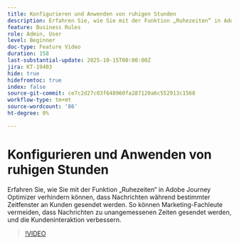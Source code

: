 ```yaml
---
title: Konfigurieren und Anwenden von ruhigen Stunden
description: Erfahren Sie, wie Sie mit der Funktion „Ruhezeiten“ in Adobe Journey Optimizer verhindern können, dass Nachrichten (SMS, E-Mail, Push, WhatsApp) innerhalb bestimmter Zeitfenster an Kunden gesendet werden. So können Marketing-Experten vermeiden, dass Nachrichten zu unangemessenen Zeiten gesendet werden, und die Kundeninteraktion verbessern.
feature: Business Rules
role: Admin, User
level: Beginner
doc-type: Feature Video
duration: 158
last-substantial-update: 2025-10-15T00:00:00Z
jira: KT-19403
hide: true
hidefromtoc: true
index: false
source-git-commit: ce7c2d27c03f648960fa287120a6c552913c1568
workflow-type: tm+mt
source-wordcount: '86'
ht-degree: 0%

---
```



# Konfigurieren und Anwenden von ruhigen Stunden

Erfahren Sie, wie Sie mit der Funktion „Ruhezeiten“ in Adobe Journey Optimizer verhindern können, dass Nachrichten während bestimmter Zeitfenster an Kunden gesendet werden. So können Marketing-Fachleute vermeiden, dass Nachrichten zu unangemessenen Zeiten gesendet werden, und die Kundeninteraktion verbessern.

>[!VIDEO](https://video.tv.adobe.com/v/3475861/?captions=ger&learn=on&enablevpops)
